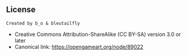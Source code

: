 ## License

```
Created by b_o & bleutailfly
```

- Creative Commons Attribution-ShareAlike (CC BY-SA) version 3.0 or later
- Canonical link: https://opengameart.org/node/89022

